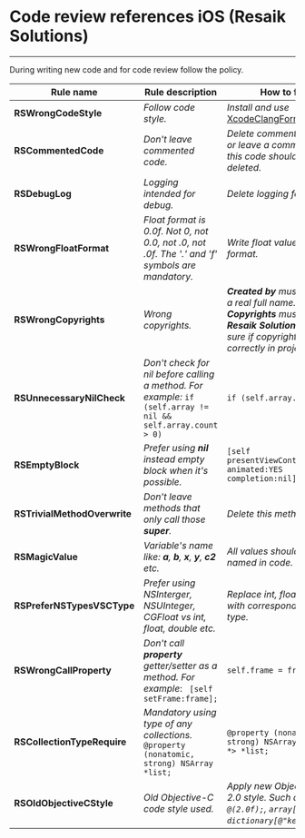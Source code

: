 # Code review references iOS (Resaik Solutions)
---
During writing new code and for code review follow the policy.

| Rule name | Rule description | How to fix |
| - | - | - |
|**RSWrongCodeStyle**| *Follow code style.* | *Install and use* [XcodeClangFormat](https://github.com/mapbox/XcodeClangFormat#building). |
|**RSCommentedCode**| *Don't leave commented code.* | *Delete commented code or leave a comment why this code should not be deleted.* |
|**RSDebugLog**| *Logging intended for debug.* | *Delete logging for debug.* |
| **RSWrongFloatFormat** | *Float format is 0.0f. Not 0, not 0.0, not .0, not .0f. The '.' and 'f' symbols are mandatory.* | *Write float value in "0.0f" format.* |
|**RSWrongCopyrights**| *Wrong copyrights.* | ***Created by** must contain a real full name. **Copyrights** must be **Resaik Solutions**. Also be sure if copyrights set correctly in project file.* |
| **RSUnnecessaryNilCheck** | *Don't check for nil before calling a method. For example:* `if (self.array != nil && self.array.count > 0)` | `if (self.array.count)` |
| **RSEmptyBlock** | *Prefer using **nil** instead empty block when it's possible.*| `[self presentViewController:vc animated:YES completion:nil];`|
| **RSTrivialMethodOverwrite** | *Don't leave methods that only call those **super**.* | *Delete this method at all.* |
|**RSMagicValue** | *Variable's name like: **a**, **b**, **x**, **y**, **c2** etc.* | *All values should be named in code.* |
|**RSPreferNSTypesVSCType**| *Prefer using NSInterger, NSUInteger, CGFloat vs int, float, double etc.* | *Replace int, float, double with corresponded NS type.* |
|**RSWrongCallProperty**| *Don't call **property** getter/setter as a method. For example*: ` [self setFrame:frame];` | `self.frame = frame;` |
|**RSCollectionTypeRequire**| *Mandatory using type of any collections.* `@property (nonatomic, strong) NSArray *list;` | `@property (nonatomic, strong) NSArray<NSString *> *list;` |
|**RSOldObjectiveCStyle**| *Old Objective-C code style used.* | *Apply new Objective-C 2.0 style. Such as: `@(2.0f);`, `array[0];`, `dictionary[@"key"]` etc.* |
